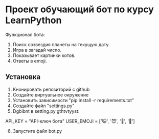 # Проект обучающий бот по курсу LearnPython

Функционал бота:
1) Поиск созвездия планеты на текущую дату.
2) Игра в загадай число.
3) Показывает картинки котов.
4) Ответы в emoji.

## Установка 

1. Кнонировать репозиторий с github
2. Создайте виртуальное окружение
3. Установить зависимости "pip install -r requirements.txt"
4. Создайте файл "settings.py"
5. Dgbibnt  в setting.py gthtvtyyst:

API_KEY = "API-ключ бота"
USER_EMOJI = [':smiley_cat:', ':smiling_imp:', ':panda_face:', ':dog:']

6. Запустите файл bot.py